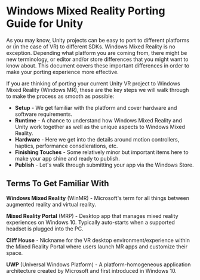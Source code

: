 # Windows Mixed Reality Porting Guide for Unity
As you may know, Unity projects can be easy to port to different platforms or (in the case of VR) to different SDKs. Windows Mixed Reality is no exception. Depending what platform you are coming from, there might be new terminology, or editor and/or store differences that you might want to know about. This document covers these important differences in order to make your porting experience more effective.

If you are thinking of porting your current Unity VR project to Windows Mixed Reality (Windows MR), these are the key steps we will walk through to make the process as smooth as possible:  

- **Setup** - We get familiar with the platform and cover hardware and software requirements.
- **Runtime** - A chance to understand how Windows Mixed Reality and Unity work together as well as the unique aspects to Windows Mixed Reality.
- **Hardware** - Here we get into the details around motion controllers, haptics, performance consdierations, etc.
- **Finishing Touches** - Some relatively minor but important items here to make your app shine and ready to publish. 
- **Publish** - Let's walk through submitting your app via the Windows Store.



## Terms To Get Familiar With

**Windows Mixed Reality** (WinMR) - Microsoft's term for all things between augmented reality and virtual reality. 

**Mixed Reality Portal** (MRP) - Desktop app that manages mixed reality experiences on Windows 10. Typically auto-starts when a supported headset is plugged into the PC.

**Cliff House** - Nickname for the VR desktop environment/experience within the Mixed Reality Portal where users launch MR apps and customize their space.

**UWP** (Universal Windows Platform) - A platform-homogeneous application architecture created by Microsoft and first introduced in Windows 10.












<!--stackedit_data:
eyJoaXN0b3J5IjpbMTgxMDc5MzkzMV19
-->